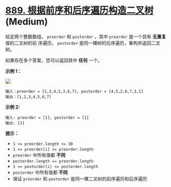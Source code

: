 # [889. 根据前序和后序遍历构造二叉树][link] (Medium)

[link]: https://leetcode.cn/problems/construct-binary-tree-from-preorder-and-postorder-traversal/

给定两个整数数组， `preorder` 和 `postorder` ，其中 `preorder` 是一个具有 **无重复** 值的二叉树的前
序遍历， `postorder` 是同一棵树的后序遍历，重构并返回二叉树。

如果存在多个答案，您可以返回其中 **任何** 一个。

**示例 1：**

![](https://assets.leetcode.com/uploads/2021/07/24/lc-prepost.jpg)

```
输入：preorder = [1,2,4,5,3,6,7], postorder = [4,5,2,6,7,3,1]
输出：[1,2,3,4,5,6,7]
```

**示例 2:**

```
输入: preorder = [1], postorder = [1]
输出: [1]
```

**提示：**

- `1 <= preorder.length <= 30`
- `1 <= preorder[i] <= preorder.length`
- `preorder` 中所有值都 **不同**
- `postorder.length == preorder.length`
- `1 <= postorder[i] <= postorder.length`
- `postorder` 中所有值都 **不同**
- 保证 `preorder` 和 `postorder` 是同一棵二叉树的前序遍历和后序遍历
